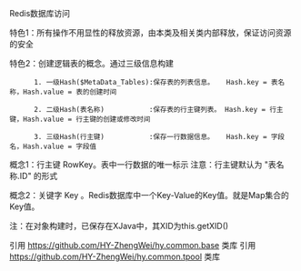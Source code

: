 Redis数据库访问


特色1：所有操作不用显性的释放资源，由本类及相关类内部释放，保证访问资源的安全

特色2：创建逻辑表的概念。通过三级信息构建

          1. 一级Hash($MetaData_Tables):保存表的列表信息。   Hash.key = 表名称，Hash.value = 表的创建时间
          
          2. 二级Hash(表名称)           :保存表的行主键列表。 Hash.key = 行主键，Hash.value = 行主键的创建或修改时间
          
          3. 三级Hash(行主键)           :保存一行数据信息。   Hash.key = 字段名，Hash.value = 字段值
          
        
 概念1：行主键  RowKey。表中一行数据的唯一标示
                      注意：行主键默认为 "表名称.ID" 的形式
                      
 概念2：关键字  Key   。Redis数据库中一个Key-Value的Key值。就是Map集合的Key值。
 
 
 注：在对象构建时，已保存在XJava中，其XID为this.getXID()
 
 
 引用 https://github.com/HY-ZhengWei/hy.common.base 类库
 引用 https://github.com/HY-ZhengWei/hy.common.tpool 类库